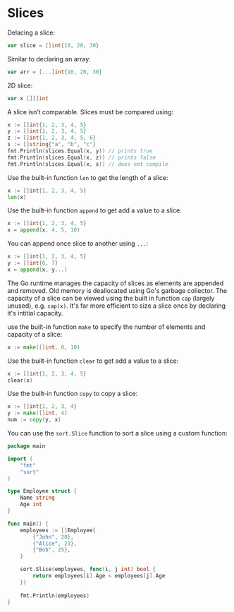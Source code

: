 # Slices

Delacing a slice:
```go
var slice = []int{10, 20, 30}
```

Similar to declaring an array:
```go
var arr = [...]int{10, 20, 30}
```

2D slice:
```go
var x [][]int
```

A slice isn’t comparable. Slices must be compared using: 
```go
x := []int{1, 2, 3, 4, 5}
y := []int{1, 2, 3, 4, 5}
z := []int{1, 2, 3, 4, 5, 6}
s := []string{"a", "b", "c"}
fmt.Println(slices.Equal(x, y)) // prints true
fmt.Println(slices.Equal(x, z)) // prints false
fmt.Println(slices.Equal(x, s)) // does not compile
```

Use the built-in function `len` to get the length of a slice:
```go
x := []int{1, 2, 3, 4, 5}
len(x)
```

Use the built-in function `append` to get add a value to a slice:
```go
x := []int{1, 2, 3, 4, 5}
x = append(x, 4, 5, 10)
```

You can append once slice to another using `...`:
```go
x := []int{1, 2, 3, 4, 5}
y := []int{6, 7}
x = append(x, y...)
```

The Go runtime manages the capacity of slices as elements are appended and removed. Old memory is deallocated using Go's garbage collector. The capacity of a slice can be viewed using the built in function `cap` (largely unused), e.g. `cap(x)`. It's far more efficient to size a slice once by declaring it's intitial capacity.

use the built-in function `make` to specify the number of elements and capacity of a slice:
```go
x := make([]int, 0, 10)
```

Use the built-in function `clear` to get add a value to a slice:
```go
x := []int{1, 2, 3, 4, 5}
clear(x)
```

Use the built-in function `copy` to copy a slice:
```go
x := []int{1, 2, 3, 4}
y := make([]int, 4)
num := copy(y, x)
```

You can use the `sort.Slice` function to sort a slice using a custom function:
```go
package main

import (
    "fmt"
    "sort"
)

type Employee struct {
    Name string
    Age int
}

func main() {
    employees := []Employee{
        {"John", 28},
        {"Alice", 23},
        {"Bob", 25},
    }

    sort.Slice(employees, func(i, j int) bool {
        return employees[i].Age < employees[j].Age
    })
    
    fmt.Println(employees)
}
```
